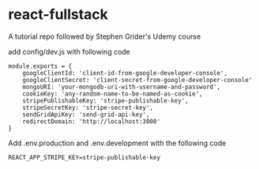 # react-fullstack

A tutorial repo followed by Stephen Grider's Udemy course

add config/dev.js with following code
```
module.exports = {
    googleClientId: 'client-id-from-google-developer-console',
    googleClientSecret: 'client-secret-from-google-developer-console'
    mongoURI: 'your-mongodb-uri-with-username-and-password',
    cookieKey: 'any-random-name-to-be-named-as-cookie',
    stripePublishableKey: 'stripe-publishable-key',
    stripeSecretKey: 'stripe-secret-key',
    sendGridApiKey: 'send-grid-api-key',
    redirectDomain: 'http://localhost:3000'
}
```

Add .env.production and .env.development with the following code

```
REACT_APP_STRIPE_KEY=stripe-publishable-key
```